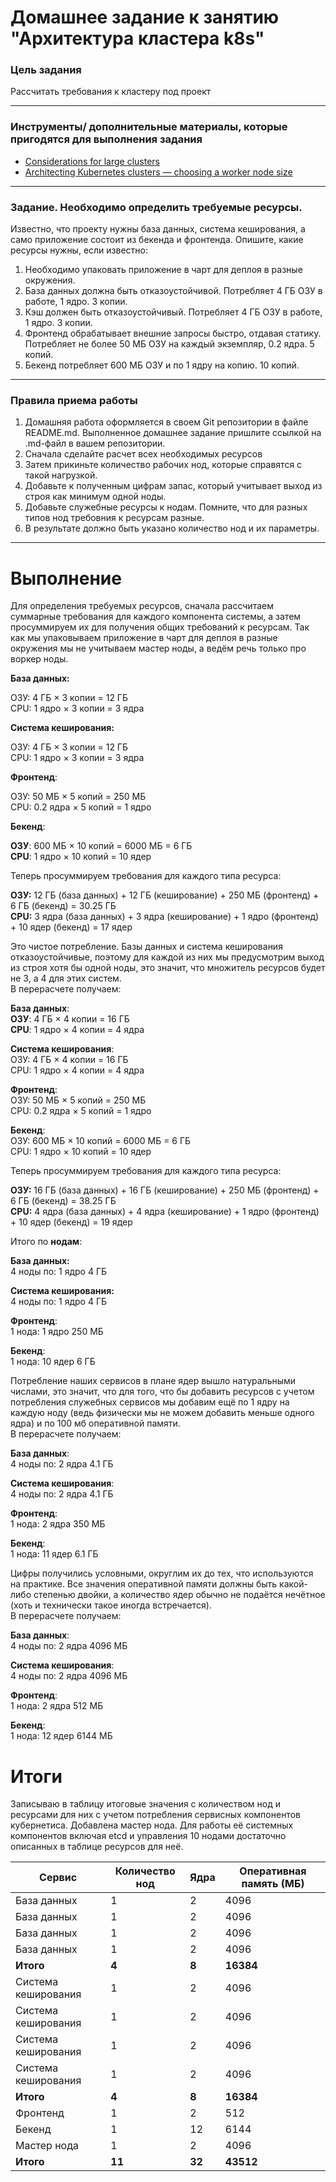 # Домашнее задание к занятию "Архитектура кластера k8s"

### Цель задания

Рассчитать требования к кластеру под проект   

------

### Инструменты/ дополнительные материалы, которые пригодятся для выполнения задания

- [Considerations for large clusters](https://kubernetes.io/docs/setup/best-practices/cluster-large/)
- [Architecting Kubernetes clusters — choosing a worker node size](https://learnk8s.io/kubernetes-node-size)

------

### Задание. Необходимо определить требуемые ресурсы. 
Известно, что проекту нужны база данных, система кеширования, а само приложение состоит из бекенда и фронтенда. Опишите, какие ресурсы нужны, если известно:

1. Необходимо упаковать приложение в чарт для деплоя в разные окружения. 
2. База данных должна быть отказоустойчивой. Потребляет 4 ГБ ОЗУ в работе, 1 ядро. 3 копии. 
3. Кэш должен быть отказоустойчивый. Потребляет 4 ГБ ОЗУ в работе, 1 ядро. 3 копии. 
4. Фронтенд обрабатывает внешние запросы быстро, отдавая статику. Потребляет не более 50 МБ ОЗУ на каждый экземпляр, 0.2 ядра. 5 копий. 
5. Бекенд потребляет 600 МБ ОЗУ и по 1 ядру на копию. 10 копий.

----

### Правила приема работы

1. Домашняя работа оформляется в своем Git репозитории в файле README.md. Выполненное домашнее задание пришлите ссылкой на .md-файл в вашем репозитории.
2. Сначала сделайте расчет всех необходимых ресурсов 
3. Затем прикиньте количество рабочих нод, которые справятся с такой нагрузкой. 
4. Добавьте к полученным цифрам запас, который учитывает выход из строя как минимум одной ноды. 
5. Добавьте служебные ресурсы к нодам. Помните, что для разных типов нод требовния к ресурсам разные. 
6. В результате должно быть указано количество нод и их параметры.

----
# Выполнение  

Для определения требуемых ресурсов, сначала рассчитаем суммарные требования для каждого компонента системы, а затем просуммируем их для получения общих требований к ресурсам. Так как мы упаковываем приложение в чарт для деплоя в разные окружения мы не учитываем мастер ноды, а ведём речь только про воркер ноды.  

**База данных:**  

ОЗУ: 4 ГБ × 3 копии = 12 ГБ  
CPU: 1 ядро × 3 копии = 3 ядра

**Система кеширования:**

ОЗУ: 4 ГБ × 3 копии = 12 ГБ  
CPU: 1 ядро × 3 копии = 3 ядра

**Фронтенд**:

ОЗУ: 50 МБ × 5 копий = 250 МБ  
CPU: 0.2 ядра × 5 копий = 1 ядро

**Бекенд**:  

**ОЗУ**: 600 МБ × 10 копий = 6000 МБ = 6 ГБ  
**CPU**: 1 ядро × 10 копий = 10 ядер

Теперь просуммируем требования для каждого типа ресурса:

**ОЗУ:** 12 ГБ (база данных) + 12 ГБ (кеширование) + 250 МБ (фронтенд) + 6 ГБ (бекенд) = 30.25 ГБ  
**CPU:** 3 ядра (база данных) + 3 ядра (кеширование) + 1 ядро (фронтенд) + 10 ядер (бекенд) = 17 ядер  

Это чистое потребление. Базы данных и система кеширования отказоустойчивые, поэтому для каждой из них мы предусмотрим выход из строя хотя бы одной ноды, это значит, что множитель ресурсов будет не 3, а 4 для этих систем.  
В перерасчете получаем:

**База данных**:  
**ОЗУ**: 4 ГБ × 4 копии = 16 ГБ  
**CPU**: 1 ядро × 4 копии = 4 ядра  

**Система кеширования**:  
ОЗУ: 4 ГБ × 4 копии = 16 ГБ  
CPU: 1 ядро × 4 копии = 4 ядра  

**Фронтенд**:  
ОЗУ: 50 МБ × 5 копий = 250 МБ  
CPU: 0.2 ядра × 5 копий = 1 ядро  

**Бекенд**:  
ОЗУ: 600 МБ × 10 копий = 6000 МБ = 6 ГБ  
CPU: 1 ядро × 10 копий = 10 ядер  

Теперь просуммируем требования для каждого типа ресурса:  

**ОЗУ:** 16 ГБ (база данных) + 16 ГБ (кеширование) + 250 МБ (фронтенд) + 6 ГБ (бекенд) = 38.25 ГБ  
**CPU:** 4 ядра (база данных) + 4 ядра (кеширование) + 1 ядро (фронтенд) + 10 ядер (бекенд) = 19 ядер  

Итого по **нодам**:  

**База данных:**  
4 ноды по: 1 ядро 4 ГБ  

**Система кеширования:**  
4 ноды по: 1 ядро 4 ГБ  

**Фронтенд**:  
1 нода: 1 ядро 250 МБ  

**Бекенд**:  
1 нода: 10 ядер 6 ГБ  

Потребление наших сервисов в плане ядер вышло натуральными числами, это значит, что для того, что бы добавить ресурсов с учетом потребления служебных сервисов мы добавим ещё по 1 ядру на каждую ноду (ведь физически мы не можем добавить меньше одного ядра) и по 100 мб оперативной памяти.  
В перерасчете получаем:  

**База данных**:  
4 ноды по: 2 ядра 4.1 ГБ  

**Система кеширования**:  
4 ноды по: 2 ядра 4.1 ГБ  

**Фронтенд**:  
1 нода: 2 ядра 350 МБ  

**Бекенд**:  
1 нода: 11 ядер 6.1 ГБ  

Цифры получились условными, округлим их до тех, что используются на практике. Все значения оперативной памяти должны быть какой-либо степенью двойки, а количество ядер обычно не подаётся нечётное (хоть и технически такое иногда встречается).  
В перерасчете получаем:  

**База данных**:  
4 ноды по: 2 ядра 4096 МБ  

**Система кеширования**:  
4 ноды по: 2 ядра 4096 МБ  

**Фронтенд**:  
1 нода: 2 ядра 512 МБ  

**Бекенд**:  
1 нода: 12 ядер 6144 МБ  

# Итоги

Записываю в таблицу итоговые значения с количеством нод и ресурсами для них с учетом потребления сервисных компонентов кубернетиса.
Добавлена мастер нода. Для работы её системных компонентов включая etcd и управления 10 нодами достаточно описанных в таблице ресурсов для неё.


| Сервис               | Количество нод | Ядра | Оперативная память (МБ) |
|----------------------|---------------|------|------------------------|
| База данных          | 1             | 2    | 4096                   |
| База данных          | 1             | 2    | 4096                   |
| База данных          | 1             | 2    | 4096                   |
| База данных          | 1             | 2    | 4096                   |
| **Итого**                | **4**             | **8**    | **16384**                  |
| Система кеширования  | 1             | 2    | 4096                   |
| Система кеширования  | 1             | 2    | 4096                   |
| Система кеширования  | 1             | 2    | 4096                   |
| Система кеширования  | 1             | 2    | 4096                   |
| **Итого**                | **4**             | **8**    | **16384**                  |
| Фронтенд             | 1             | 2    | 512                    |
| Бекенд               | 1             | 12   | 6144                   |
| Мастер нода          | 1             | 2    | 4096                   |
| **Итого**                | **11**            | **32**   | **43512**                  |


